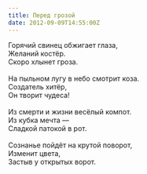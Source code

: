 ```yaml
---
title: Перед грозой
date: 2012-09-09T14:55:00Z
---
```


Горячий свинец обжигает глаза,<br />
Желаний костёр.<br />
Скоро хлынет гроза.<br />
<br />
На пыльном лугу в небо смотрит коза.<br />
Создатель хитёр,<br />
Он творит чудеса!<br />
<br />
Из смерти и жизни весёлый компот.<br />
Из кубка мечта —<br />
Сладкой патокой в рот.<br />
<br />
Сознанье пойдёт на крутой поворот,<br />
Изменит цвета,<br />
Застыв у открытых ворот.